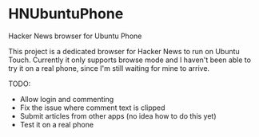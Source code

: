 # HNUbuntuPhone
Hacker News browser for Ubuntu Phone

This project is a dedicated browser for Hacker News to run on Ubuntu Touch.  Currently it only supports browse mode and 
I haven't been able to try it on a real phone, since I'm still waiting for mine to arrive.

TODO:

 - Allow login and commenting
 - Fix the issue where comment text is clipped
 - Submit articles from other apps (no idea how to do this yet)
 - Test it on a real phone
